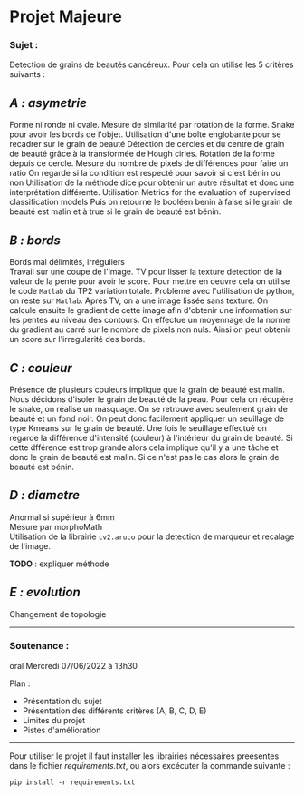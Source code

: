 # **Projet Majeure**

### Sujet : 
Detection de grains de beautés cancéreux.
Pour cela on utilise les 5 critères suivants :


## *A : asymetrie*
Forme ni ronde ni ovale.
Mesure de similarité par rotation de la forme.
Snake pour avoir les bords de l'objet.
Utilisation d'une boîte englobante pour se recadrer sur le grain de beauté
Détection de cercles et du centre de grain de beauté grâce à la transformée de Hough cirles.
Rotation de la forme depuis ce cercle.
Mesure du nombre de pixels de différences pour faire un ratio 
On regarde si la condition est respecté pour savoir si c'est bénin ou non
Utilisation de la méthode dice pour obtenir un autre résultat et donc une interprétation différente.
Utilisation Metrics for the evaluation of supervised classification models
Puis on retourne le booléen benin à false si le grain de beauté est malin et à true si le grain de beauté est bénin.


## *B : bords*
Bords mal délimités, irréguliers \
Travail sur une coupe de l'image. 
TV pour lisser la texture 
detection de la valeur de la pente pour avoir le score. Pour mettre en oeuvre cela on utilise le code `Matlab` du TP2 variation totale.
Problème avec l'utilisation de python, on reste sur `Matlab`. 
Après TV, on a une image lissée sans texture. On calcule ensuite le gradient de cette image afin d'obtenir une information sur les pentes au niveau des contours.
On effectue un moyennage de la norme du gradient au carré sur le nombre de pixels non nuls. 
Ainsi on peut obtenir un score sur l'irregularité des bords.


## *C : couleur*
Présence de plusieurs couleurs implique que la grain de beauté est malin.
Nous décidons d'isoler le grain de beauté de la peau.
Pour cela on récupère le snake, on réalise un masquage.
On se retrouve avec seulement grain de beauté et un fond noir.
On peut donc facilement appliquer un seuillage de type Kmeans sur le grain de beauté.
Une fois le seuillage effectué on regarde la différence d'intensité (couleur) à l'intérieur du grain de beauté.
Si cette dfférence est trop grande alors cela implique qu'il y a une tâche et donc le grain de beauté est malin.
Si ce n'est pas le cas alors le grain de beauté est bénin.

## *D : diametre*
Anormal si supérieur à 6mm \
Mesure par morphoMath \
Utilisation de la librairie `cv2.aruco` pour la detection de marqueur et recalage de l'image. 

**TODO** : expliquer méthode 

## *E : evolution*
Changement de topologie 

---
### Soutenance :
oral Mercredi 07/06/2022 à 13h30 

Plan : 
- Présentation du sujet
- Présentation des différents critères (A, B, C, D, E)
- Limites du projet
- Pistes d'amélioration

---
Pour utiliser le projet il faut installer les librairies nécessaires preésentes dans le fichier *requirements.txt*, ou alors excécuter la commande suivante :

`pip install -r requirements.txt`